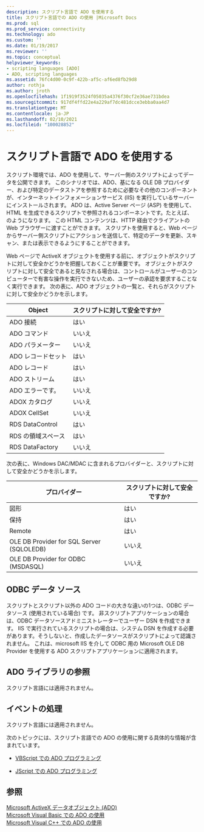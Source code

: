 ```yaml
---
description: スクリプト言語で ADO を使用する
title: スクリプト言語での ADO の使用 |Microsoft Docs
ms.prod: sql
ms.prod_service: connectivity
ms.technology: ado
ms.custom: ''
ms.date: 01/19/2017
ms.reviewer: ''
ms.topic: conceptual
helpviewer_keywords:
- scripting languages [ADO]
- ADO, scripting languages
ms.assetid: 76fc4d00-0c9f-422b-af5c-af6ed8fb29d8
author: rothja
ms.author: jroth
ms.openlocfilehash: 1f1919f3524f05035a4376f30cf2e36ae731bdea
ms.sourcegitcommit: 917df4ffd22e4a229af7dc481dcce3ebba0aa4d7
ms.translationtype: MT
ms.contentlocale: ja-JP
ms.lasthandoff: 02/10/2021
ms.locfileid: "100028852"
---
```

# <a name="using-ado-with-scripting-languages"></a>スクリプト言語で ADO を使用する
スクリプト環境では、ADO を使用して、サーバー側のスクリプトによってデータを公開できます。 このシナリオでは、ADO、基になる OLE DB プロバイダー、および特定のデータストアを参照するために必要なその他のコンポーネントが、インターネットインフォメーションサービス (IIS) を実行しているサーバーにインストールされます。 ADO は、Active Server ページ (ASP) を使用して、HTML を生成できるスクリプトで参照されるコンポーネントです。たとえば、のようになります。 この HTML コンテンツは、HTTP 経由でクライアントの Web ブラウザーに渡すことができます。 スクリプトを使用すると、Web ページからサーバー側スクリプトにアクションを送信して、特定のデータを更新、スキャン、または表示できるようにすることができます。  
  
 Web ページで ActiveX オブジェクトを使用する前に、オブジェクトがスクリプトに対して安全かどうかを把握しておくことが重要です。 オブジェクトがスクリプトに対して安全であると見なされる場合は、コントロールがユーザーのコンピューターで有害な操作を実行できないため、ユーザーの承認を要求することなく実行できます。 次の表に、ADO オブジェクトの一覧と、それらがスクリプトに対して安全かどうかを示します。  
  
|Object|スクリプトに対して安全ですか?|  
|------------|-------------------------|  
|ADO 接続|はい|  
|ADO コマンド|いいえ|  
|ADO パラメーター|いいえ|  
|ADO レコードセット|はい|  
|ADO レコード|はい|  
|ADO ストリーム|はい|  
|ADO エラーです。|いいえ|  
|ADOX カタログ|いいえ|  
|ADOX CellSet|いいえ|  
|RDS DataControl|はい|  
|RDS の領域スペース|はい|  
|RDS DataFactory|いいえ|  
  
 次の表に、Windows DAC/MDAC に含まれるプロバイダーと、スクリプトに対して安全かどうかを示します。  
  
|プロバイダー|スクリプトに対して安全ですか?|  
|--------------|-------------------------|  
|図形|はい|  
|保持|はい|  
|Remote|はい|  
|OLE DB Provider for SQL Server (SQLOLEDB)|いいえ|  
|OLE DB Provider for ODBC (MSDASQL)|いいえ|  
  
## <a name="odbc-data-sources"></a>ODBC データ ソース  
 スクリプトとスクリプト以外の ADO コードの大きな違いの1つは、ODBC データソース (使用されている場合) です。 非スクリプトアプリケーションの場合は、ODBC データソースアドミニストレーターでユーザー DSN を作成できます。 IIS で実行されているスクリプトの場合は、システム DSN を作成する必要があります。そうしないと、作成したデータソースがスクリプトによって認識されません。 これは、microsoft IIS を介して ODBC 用の Microsoft OLE DB Provider を使用する ADO スクリプトアプリケーションに適用されます。  
  
## <a name="referencing-the-ado-library"></a>ADO ライブラリの参照  
 スクリプト言語には適用されません。  
  
## <a name="handling-events"></a>イベントの処理  
 スクリプト言語には適用されません。  
  
 次のトピックには、スクリプト言語での ADO の使用に関する具体的な情報が含まれています。  
  
-   [VBScript での ADO プログラミング](./vbscript-ado-programming.md)  
  
-   [JScript での ADO プログラミング](./jscript-ado-programming.md)  
  
## <a name="see-also"></a>参照  
 [Microsoft ActiveX データオブジェクト (ADO)](../../microsoft-activex-data-objects-ado.md)   
 [Microsoft Visual Basic での ADO の使用](./using-ado-with-microsoft-visual-basic.md)   
 [Microsoft Visual C++ での ADO の使用](./using-ado-with-microsoft-visual-c.md)